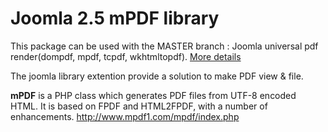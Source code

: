 Joomla 2.5 mPDF library
========================

This package can be used with the MASTER branch :
Joomla universal pdf render(dompdf, mpdf, tcpdf, wkhtmltopdf).
[More details](http://studio42.github.io/joomla-pdf-document-view/index.html)

The joomla library extention provide a solution to make PDF view & file.

<strong>mPDF</strong> is a PHP class which generates PDF files from UTF-8 encoded HTML. It is based on FPDF and HTML2FPDF, with a number of enhancements.
http://www.mpdf1.com/mpdf/index.php
